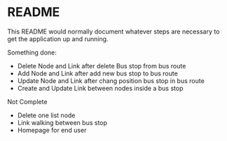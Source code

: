 # README

This README would normally document whatever steps are necessary to get the
application up and running.

Something done:
+ Delete Node and Link after delete Bus stop from bus route
+ Add Node and Link after add new bus stop to bus route
+ Update Node and Link after chang position bus stop in bus route
+ Create and Update Link between nodes inside a bus stop

Not Complete
+ Delete one list node
+ Link walking between bus stop
+ Homepage for end user
